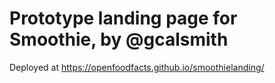 # Prototype landing page for Smoothie, by @gcalsmith

Deployed at https://openfoodfacts.github.io/smoothielanding/
